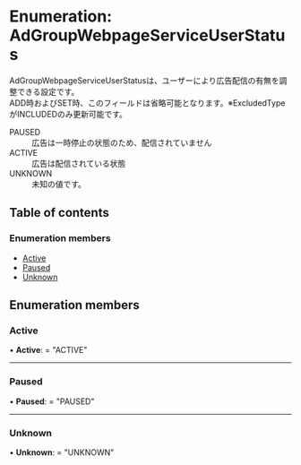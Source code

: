 # Enumeration: AdGroupWebpageServiceUserStatus


<div lang=\"ja\">AdGroupWebpageServiceUserStatusは、ユーザーにより広告配信の有無を調整できる設定です。<br> ADD時およびSET時、このフィールドは省略可能となります。※ExcludedTypeがINCLUDEDのみ更新可能です。</div>  <dl class=term>   <dt class=\"term__item\">PAUSED</dt>   <dd class=\"term__desc\"><span lang=\"ja\">広告は一時停止の状態のため、配信されていません</span></dd>   <dt class=\"term__item\">ACTIVE</dt>   <dd class=\"term__desc\"><span lang=\"ja\">広告は配信されている状態</span></dd>   <dt class=\"term__item\">UNKNOWN</dt>   <dd class=\"term__desc\"><span lang=\"ja\">未知の値です。</span></dd> </dl>

## Table of contents

### Enumeration members

- [Active](adgroupwebpageserviceuserstatus.md#active)
- [Paused](adgroupwebpageserviceuserstatus.md#paused)
- [Unknown](adgroupwebpageserviceuserstatus.md#unknown)

## Enumeration members

### Active

• **Active**: = "ACTIVE"

___

### Paused

• **Paused**: = "PAUSED"

___

### Unknown

• **Unknown**: = "UNKNOWN"
